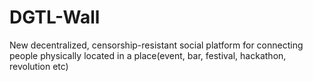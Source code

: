 # DGTL-Wall
New decentralized, censorship-resistant social platform for connecting people physically located in a place(event, bar, festival, hackathon, revolution etc)
